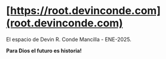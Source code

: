# [https://root.devinconde.com](root.devinconde.com)

El espacio de Devin R. Conde Mancilla - ENE-2025.

**Para Dios el futuro es historia!**
